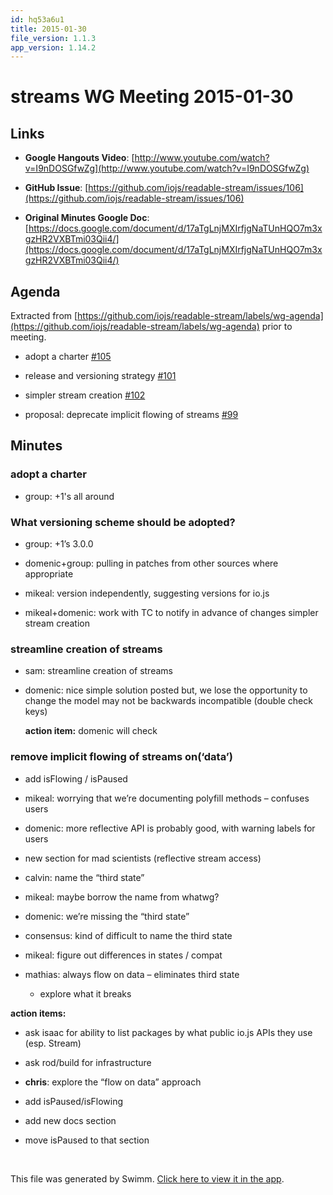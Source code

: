 ```yaml
---
id: hq53a6u1
title: 2015-01-30
file_version: 1.1.3
app_version: 1.14.2
---
```


# streams WG Meeting 2015-01-30

## Links

*   **Google Hangouts Video**: [http://www.youtube.com/watch?v=I9nDOSGfwZg](http://www.youtube.com/watch?v=I9nDOSGfwZg)

*   **GitHub Issue**: [https://github.com/iojs/readable-stream/issues/106](https://github.com/iojs/readable-stream/issues/106)

*   **Original Minutes Google Doc**: [https://docs.google.com/document/d/17aTgLnjMXIrfjgNaTUnHQO7m3xgzHR2VXBTmi03Qii4/](https://docs.google.com/document/d/17aTgLnjMXIrfjgNaTUnHQO7m3xgzHR2VXBTmi03Qii4/)

## Agenda

Extracted from [https://github.com/iojs/readable-stream/labels/wg-agenda](https://github.com/iojs/readable-stream/labels/wg-agenda) prior to meeting.

*   adopt a charter [#105](https://github.com/iojs/readable-stream/issues/105)

*   release and versioning strategy [#101](https://github.com/iojs/readable-stream/issues/101)

*   simpler stream creation [#102](https://github.com/iojs/readable-stream/issues/102)

*   proposal: deprecate implicit flowing of streams [#99](https://github.com/iojs/readable-stream/issues/99)

## Minutes

### adopt a charter

*   group: +1's all around

### What versioning scheme should be adopted?

*   group: +1’s 3.0.0

*   domenic+group: pulling in patches from other sources where appropriate

*   mikeal: version independently, suggesting versions for io.js

*   mikeal+domenic: work with TC to notify in advance of changes simpler stream creation

### streamline creation of streams

*   sam: streamline creation of streams

*   domenic: nice simple solution posted but, we lose the opportunity to change the model may not be backwards incompatible (double check keys)

    **action item:** domenic will check

### remove implicit flowing of streams on(‘data’)

*   add isFlowing / isPaused

*   mikeal: worrying that we’re documenting polyfill methods – confuses users

*   domenic: more reflective API is probably good, with warning labels for users

*   new section for mad scientists (reflective stream access)

*   calvin: name the “third state”

*   mikeal: maybe borrow the name from whatwg?

*   domenic: we’re missing the “third state”

*   consensus: kind of difficult to name the third state

*   mikeal: figure out differences in states / compat

*   mathias: always flow on data – eliminates third state

    *   explore what it breaks

**action items:**

*   ask isaac for ability to list packages by what public io.js APIs they use (esp. Stream)

*   ask rod/build for infrastructure

*   **chris**: explore the “flow on data” approach

*   add isPaused/isFlowing

*   add new docs section

*   move isPaused to that section

<br/>

This file was generated by Swimm. [Click here to view it in the app](https://app.swimm.io/repos/Z2l0aHViJTNBJTNBYmxvZyUzQSUzQXdlbmZlbmd3YW5n/docs/hq53a6u1).
